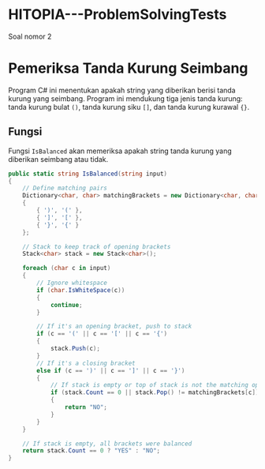 # HITOPIA---ProblemSolvingTests

Soal nomor 2

# Pemeriksa Tanda Kurung Seimbang

Program C# ini menentukan apakah string yang diberikan berisi tanda kurung yang seimbang. Program ini mendukung tiga jenis tanda kurung: tanda kurung bulat `()`, tanda kurung siku `[]`, dan tanda kurung kurawal `{}`.

## Fungsi

Fungsi `IsBalanced` akan memeriksa apakah string tanda kurung yang diberikan seimbang atau tidak.

```csharp
public static string IsBalanced(string input)
{
    // Define matching pairs
    Dictionary<char, char> matchingBrackets = new Dictionary<char, char>
    {
        { ')', '(' },
        { ']', '[' },
        { '}', '{' }
    };

    // Stack to keep track of opening brackets
    Stack<char> stack = new Stack<char>();

    foreach (char c in input)
    {
        // Ignore whitespace
        if (char.IsWhiteSpace(c))
        {
            continue;
        }

        // If it's an opening bracket, push to stack
        if (c == '(' || c == '[' || c == '{')
        {
            stack.Push(c);
        }
        // If it's a closing bracket
        else if (c == ')' || c == ']' || c == '}')
        {
            // If stack is empty or top of stack is not the matching opening bracket, return NO
            if (stack.Count == 0 || stack.Pop() != matchingBrackets[c])
            {
                return "NO";
            }
        }
    }

    // If stack is empty, all brackets were balanced
    return stack.Count == 0 ? "YES" : "NO";
}
